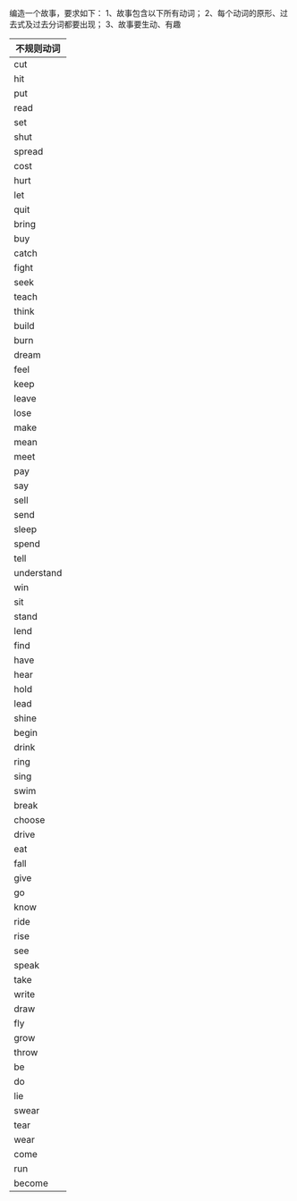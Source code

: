 编造一个故事，要求如下：
1、故事包含以下所有动词；
2、每个动词的原形、过去式及过去分词都要出现；
3、故事要生动、有趣

| 不规则动词      |
| ---------- |
| cut        |
| hit        |
| put        |
| read       |
| set        |
| shut       |
| spread     |
| cost       |
| hurt       |
| let        |
| quit       |
| bring      |
| buy        |
| catch      |
| fight      |
| seek       |
| teach      |
| think      |
| build      |
| burn       |
| dream      |
| feel       |
| keep       |
| leave      |
| lose       |
| make       |
| mean       |
| meet       |
| pay        |
| say        |
| sell       |
| send       |
| sleep      |
| spend      |
| tell       |
| understand |
| win        |
| sit        |
| stand      |
| lend       |
| find       |
| have       |
| hear       |
| hold       |
| lead       |
| shine      |
| begin      |
| drink      |
| ring       |
| sing       |
| swim       |
| break      |
| choose     |
| drive      |
| eat        |
| fall       |
| give       |
| go         |
| know       |
| ride       |
| rise       |
| see        |
| speak      |
| take       |
| write      |
| draw       |
| fly        |
| grow       |
| throw      |
| be         |
| do         |
| lie        |
| swear      |
| tear       |
| wear       |
| come       |
| run        |
| become     |
